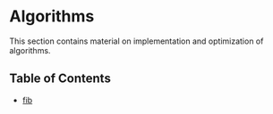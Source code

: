 # Algorithms
This section contains material on implementation and optimization of algorithms.

## Table of Contents
 - [fib](fib)
